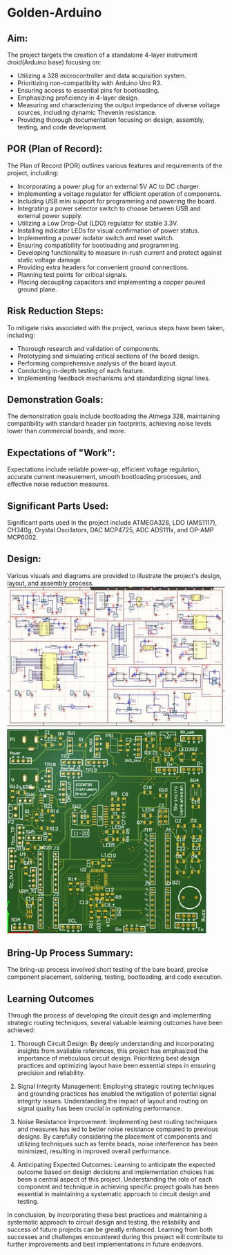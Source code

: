 # Golden-Arduino
## Aim:
The project targets the creation of a standalone 4-layer instrument droid(Arduino base) focusing on:

- Utilizing a 328 microcontroller and data acquisition system.
- Prioritizing non-compatibility with Arduino Uno R3.
- Ensuring access to essential pins for bootloading.
- Emphasizing proficiency in 4-layer design.
- Measuring and characterizing the output impedance of diverse voltage sources, including dynamic Thevenin resistance.
- Providing thorough documentation focusing on design, assembly, testing, and code development.

## POR (Plan of Record):
The Plan of Record (POR) outlines various features and requirements of the project, including:

- Incorporating a power plug for an external 5V AC to DC charger.
- Implementing a voltage regulator for efficient operation of components.
- Including USB mini support for programming and powering the board.
- Integrating a power selector switch to choose between USB and external power supply.
- Utilizing a Low Drop-Out (LDO) regulator for stable 3.3V.
- Installing indicator LEDs for visual confirmation of power status.
- Implementing a power isolator switch and reset switch.
- Ensuring compatibility for bootloading and programming.
- Developing functionality to measure in-rush current and protect against static voltage damage.
- Providing extra headers for convenient ground connections.
- Planning test points for critical signals.
- Placing decoupling capacitors and implementing a copper poured ground plane.

## Risk Reduction Steps:
To mitigate risks associated with the project, various steps have been taken, including:

- Thorough research and validation of components.
- Prototyping and simulating critical sections of the board design.
- Performing comprehensive analysis of the board layout.
- Conducting in-depth testing of each feature.
- Implementing feedback mechanisms and standardizing signal lines.

## Demonstration Goals:
The demonstration goals include bootloading the Atmega 328, maintaining compatibility with standard header pin footprints, achieving noise levels lower than commercial boards, and more.

## Expectations of "Work":
Expectations include reliable power-up, efficient voltage regulation, accurate current measurement, smooth bootloading processes, and effective noise reduction measures.

## Significant Parts Used:
Significant parts used in the project include ATMEGA328, LDO (AMS1117), CH340g, Crystal Oscillators, DAC MCP4725, ADC ADS111x, and OP-AMP MCP6002.

##  Design:
Various visuals and diagrams are provided to illustrate the project's design, layout, and assembly process.
![Schematic](https://github.com/Shri2401/Golden-Arduino/blob/main/ECEN5730_Instrument_Droid_Shrinithi_DesignFiles/Project%20Outputs%20for%20Instrument%20droid/Golden_Arduino_Schematic.jpg)
![Bare Board](https://github.com/Shri2401/Golden-Arduino/blob/main/ECEN5730_Instrument_Droid_Shrinithi_DesignFiles/Project%20Outputs%20for%20Instrument%20droid/Screenshot%202024-03-13%20161227.png)

## Bring-Up Process Summary:
The bring-up process involved short testing of the bare board, precise component placement, soldering, testing, bootloading, and code execution.

## Learning Outcomes
Through the process of developing the circuit design and implementing strategic routing techniques, several valuable learning outcomes have been achieved:

1. Thorough Circuit Design: By deeply understanding and incorporating insights from available references, this project has emphasized the importance of meticulous circuit design. Prioritizing best design practices and optimizing layout have been essential steps in ensuring precision and reliability.

2. Signal Integrity Management: Employing strategic routing techniques and grounding practices has enabled the mitigation of potential signal integrity issues. Understanding the impact of layout and routing on signal quality has been crucial in optimizing performance.

3. Noise Resistance Improvement: Implementing best routing techniques and measures has led to better noise resistance compared to previous designs. By carefully considering the placement of components and utilizing techniques such as ferrite beads, noise interference has been minimized, resulting in improved overall performance.

4. Anticipating Expected Outcomes: Learning to anticipate the expected outcome based on design decisions and implementation choices has been a central aspect of this project. Understanding the role of each component and technique in achieving specific project goals has been essential in maintaining a systematic approach to circuit design and testing.

In conclusion, by incorporating these best practices and maintaining a systematic approach to circuit design and testing, the reliability and success of future projects can be greatly enhanced. Learning from both successes and challenges encountered during this project will contribute to further improvements and best implementations in future endeavors.
